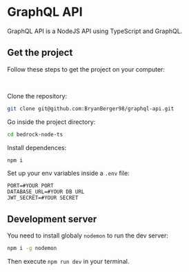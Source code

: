 # GraphQL API

GraphQL API is a NodeJS API using TypeScript and GraphQL.

## Get the project

Follow these steps to get the project on your computer:

<br>

Clone the repository:
```bash
git clone git@github.com:BryanBerger98/graphql-api.git
```
Go inside the project directory:
```bash
cd bedrock-node-ts
```
Install dependences:
```bash
npm i
```
Set up your env variables inside a `.env` file:
```dosini
PORT=#YOUR PORT
DATABASE_URL=#YOUR DB URL
JWT_SECRET=#YOUR SECRET
```

## Development server

You need to install globaly `nodemon` to run the dev server:
```bash
npm i -g nodemon
```
Then execute `npm run dev` in your terminal.
